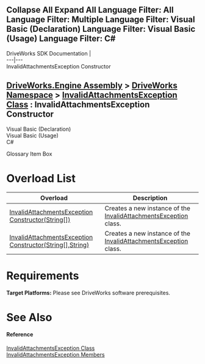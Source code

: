Collapse All Expand All Language Filter: All  Language Filter: Multiple  Language Filter: Visual Basic (Declaration) Language Filter: Visual Basic (Usage) Language Filter: C#  
---  
DriveWorks SDK Documentation  |   
---|---  
InvalidAttachmentsException Constructor   
  
[DriveWorks.Engine Assembly](topic2156.md) > [DriveWorks Namespace](topic2159.md) > [InvalidAttachmentsException Class](topic3504.md) : InvalidAttachmentsException Constructor  
---  
  
Visual Basic (Declaration)    
Visual Basic (Usage)    
C# 

Glossary Item Box

# Overload List

Overload| Description  
---|---  
[InvalidAttachmentsException Constructor(String[])](topic3511.md)| Creates a new instance of the [InvalidAttachmentsException](topic3504.md) class.   
[InvalidAttachmentsException Constructor(String[],String)](topic3512.md)| Creates a new instance of the [InvalidAttachmentsException](topic3504.md) class.   
  
# Requirements

**Target Platforms:** Please see DriveWorks software prerequisites.

# See Also

#### Reference

[InvalidAttachmentsException Class](topic3504.md)   
[InvalidAttachmentsException Members](topic3505.md)


